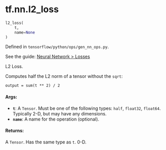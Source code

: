 <div itemscope itemtype="http://developers.google.com/ReferenceObject">
<meta itemprop="name" content="tf.nn.l2_loss" />
</div>

# tf.nn.l2_loss

``` python
l2_loss(
    t,
    name=None
)
```



Defined in `tensorflow/python/ops/gen_nn_ops.py`.

See the guide: [Neural Network > Losses](../../../../api_guides/python/nn.md#Losses)

L2 Loss.

Computes half the L2 norm of a tensor without the `sqrt`:

    output = sum(t ** 2) / 2

#### Args:

* <b>`t`</b>: A `Tensor`. Must be one of the following types: `half`, `float32`, `float64`.
    Typically 2-D, but may have any dimensions.
* <b>`name`</b>: A name for the operation (optional).


#### Returns:

A `Tensor`. Has the same type as `t`. 0-D.